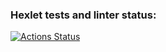 ### Hexlet tests and linter status:
[![Actions Status](https://github.com/frauHannaG/layout-designer-project-56/actions/workflows/hexlet-check.yml/badge.svg)](https://github.com/frauHannaG/layout-designer-project-56/actions)